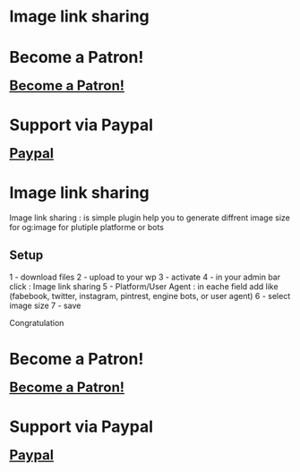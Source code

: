 
# Image link sharing
# Become a Patron! 
<a href="https://www.patreon.com/bePatron?u=38671402" style='font-weight:bold;font-size:24px;'>Become a Patron!</a>
# Support via Paypal
<a href="https://paypal.me/OUTMANI" style='font-weight:bold;font-size:24px;'>Paypal</a>

#  Image link sharing
 Image link sharing : is simple plugin help you to generate diffrent image size for og:image for plutiple platforme or bots
## Setup
1 - download files
2 - upload to your wp 
3 - activate
4 - in your admin bar click : Image link sharing
5 - Platform/User Agent : in eache field add like (fabebook, twitter, instagram, pintrest, engine bots, or user agent)
6 - select image size
7 - save 

Congratulation


# Become a Patron! 
<a href="https://www.patreon.com/bePatron?u=38671402" style='font-weight:bold;font-size:24px;'>Become a Patron!</a>
# Support via Paypal
<a href="https://paypal.me/OUTMANI" style='font-weight:bold;font-size:24px;'>Paypal</a>
